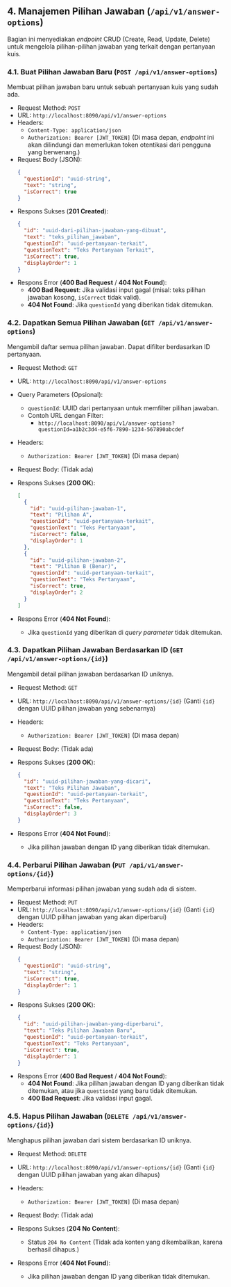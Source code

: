 ## 4. Manajemen Pilihan Jawaban (`/api/v1/answer-options`)

Bagian ini menyediakan *endpoint* CRUD (Create, Read, Update, Delete) untuk mengelola pilihan-pilihan jawaban yang terkait dengan pertanyaan kuis.

### 4.1. Buat Pilihan Jawaban Baru (`POST /api/v1/answer-options`)

Membuat pilihan jawaban baru untuk sebuah pertanyaan kuis yang sudah ada.

* Request Method: `POST`
* URL: `http://localhost:8090/api/v1/answer-options`
* Headers:
    * `Content-Type: application/json`
    * `Authorization: Bearer [JWT_TOKEN]` (Di masa depan, *endpoint* ini akan dilindungi dan memerlukan token otentikasi dari pengguna yang berwenang.)
* Request Body (JSON):
    ```json
    {
      "questionId": "uuid-string",  
      "text": "string",            
      "isCorrect": true       
    }
    ```
* Respons Sukses (**201 Created**):
    ```json
    {
      "id": "uuid-dari-pilihan-jawaban-yang-dibuat",
      "text": "teks_pilihan_jawaban",
      "questionId": "uuid-pertanyaan-terkait",
      "questionText": "Teks Pertanyaan Terkait",
      "isCorrect": true,
      "displayOrder": 1
    }
    ```
* Respons Error (**400 Bad Request** / **404 Not Found**):
    * **400 Bad Request**: Jika validasi input gagal (misal: teks pilihan jawaban kosong, `isCorrect` tidak valid).
    * **404 Not Found**: Jika `questionId` yang diberikan tidak ditemukan.

### 4.2. Dapatkan Semua Pilihan Jawaban (`GET /api/v1/answer-options`)

Mengambil daftar semua pilihan jawaban. Dapat difilter berdasarkan ID pertanyaan.

* Request Method: `GET`
* URL: `http://localhost:8090/api/v1/answer-options`
* Query Parameters (Opsional):
    * `questionId`: UUID dari pertanyaan untuk memfilter pilihan jawaban.
    * Contoh URL dengan Filter:
        * `http://localhost:8090/api/v1/answer-options?questionId=a1b2c3d4-e5f6-7890-1234-567890abcdef`
* Headers:
    * `Authorization: Bearer [JWT_TOKEN]` (Di masa depan)
* Request Body: (Tidak ada)

* Respons Sukses (**200 OK**):
    ```json
    [
      {
        "id": "uuid-pilihan-jawaban-1",
        "text": "Pilihan A",
        "questionId": "uuid-pertanyaan-terkait",
        "questionText": "Teks Pertanyaan",
        "isCorrect": false,
        "displayOrder": 1
      },
      {
        "id": "uuid-pilihan-jawaban-2",
        "text": "Pilihan B (Benar)",
        "questionId": "uuid-pertanyaan-terkait",
        "questionText": "Teks Pertanyaan",
        "isCorrect": true,
        "displayOrder": 2
      }
    ]
    ```

* Respons Error (**404 Not Found**):
    * Jika `questionId` yang diberikan di *query parameter* tidak ditemukan.

### 4.3. Dapatkan Pilihan Jawaban Berdasarkan ID (`GET /api/v1/answer-options/{id}`)

Mengambil detail pilihan jawaban berdasarkan ID uniknya.

* Request Method: `GET`
* URL: `http://localhost:8090/api/v1/answer-options/{id}` (Ganti `{id}` dengan UUID pilihan jawaban yang sebenarnya)
* Headers:
    * `Authorization: Bearer [JWT_TOKEN]` (Di masa depan)
* Request Body: (Tidak ada)

* Respons Sukses (**200 OK**):
    ```json
    {
      "id": "uuid-pilihan-jawaban-yang-dicari",
      "text": "Teks Pilihan Jawaban",
      "questionId": "uuid-pertanyaan-terkait",
      "questionText": "Teks Pertanyaan",
      "isCorrect": false,
      "displayOrder": 3
    }
    ```

* Respons Error (**404 Not Found**):
    * Jika pilihan jawaban dengan ID yang diberikan tidak ditemukan.

### 4.4. Perbarui Pilihan Jawaban (`PUT /api/v1/answer-options/{id}`)

Memperbarui informasi pilihan jawaban yang sudah ada di sistem.

* Request Method: `PUT`
* URL: `http://localhost:8090/api/v1/answer-options/{id}` (Ganti `{id}` dengan UUID pilihan jawaban yang akan diperbarui)
* Headers:
    * `Content-Type: application/json`
    * `Authorization: Bearer [JWT_TOKEN]` (Di masa depan)
* Request Body (JSON):
    ```json
    {
      "questionId": "uuid-string",  
      "text": "string",             
      "isCorrect": true,            
      "displayOrder": 1             
    }
    ```
* Respons Sukses (**200 OK**):
    ```json
    {
      "id": "uuid-pilihan-jawaban-yang-diperbarui",
      "text": "Teks Pilihan Jawaban Baru",
      "questionId": "uuid-pertanyaan-terkait",
      "questionText": "Teks Pertanyaan",
      "isCorrect": true,
      "displayOrder": 1
    }
    ```
* Respons Error (**400 Bad Request** / **404 Not Found**):
    * **404 Not Found**: Jika pilihan jawaban dengan ID yang diberikan tidak ditemukan, atau jika `questionId` yang baru tidak ditemukan.
    * **400 Bad Request**: Jika validasi input gagal.

### 4.5. Hapus Pilihan Jawaban (`DELETE /api/v1/answer-options/{id}`)

Menghapus pilihan jawaban dari sistem berdasarkan ID uniknya.

* Request Method: `DELETE`
* URL: `http://localhost:8090/api/v1/answer-options/{id}` (Ganti `{id}` dengan UUID pilihan jawaban yang akan dihapus)
* Headers:
    * `Authorization: Bearer [JWT_TOKEN]` (Di masa depan)
* Request Body: (Tidak ada)

* Respons Sukses (**204 No Content**):
    * Status `204 No Content` (Tidak ada konten yang dikembalikan, karena berhasil dihapus.)

* Respons Error (**404 Not Found**):
    * Jika pilihan jawaban dengan ID yang diberikan tidak ditemukan.